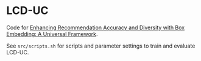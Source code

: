LCD-UC
====
Code for [Enhancing Recommendation Accuracy and Diversity with Box Embedding: A Universal Framework](https://doi.org/10.1145/3589334.3645577).

See `src/scripts.sh` for scripts and parameter settings to train and evaluate LCD-UC.
